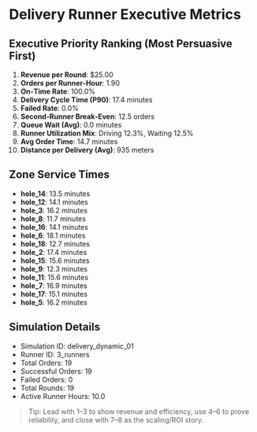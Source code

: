 # Delivery Runner Executive Metrics

## Executive Priority Ranking (Most Persuasive First)
1. **Revenue per Round**: $25.00
2. **Orders per Runner‑Hour**: 1.90
3. **On‑Time Rate**: 100.0%
4. **Delivery Cycle Time (P90)**: 17.4 minutes
5. **Failed Rate**: 0.0%
6. **Second‑Runner Break‑Even**: 12.5 orders
7. **Queue Wait (Avg)**: 0.0 minutes
8. **Runner Utilization Mix**: Driving 12.3%, Waiting 12.5%
9. **Avg Order Time**: 14.7 minutes
10. **Distance per Delivery (Avg)**: 935 meters

## Zone Service Times
- **hole_14**: 13.5 minutes
- **hole_12**: 14.1 minutes
- **hole_3**: 16.2 minutes
- **hole_8**: 11.7 minutes
- **hole_16**: 14.1 minutes
- **hole_6**: 18.1 minutes
- **hole_18**: 12.7 minutes
- **hole_2**: 17.4 minutes
- **hole_15**: 15.6 minutes
- **hole_9**: 12.3 minutes
- **hole_11**: 15.6 minutes
- **hole_7**: 16.9 minutes
- **hole_17**: 15.1 minutes
- **hole_5**: 16.2 minutes


## Simulation Details
- Simulation ID: delivery_dynamic_01
- Runner ID: 3_runners
- Total Orders: 19
- Successful Orders: 19
- Failed Orders: 0
- Total Rounds: 19
- Active Runner Hours: 10.0

> Tip: Lead with 1–3 to show revenue and efficiency, use 4–6 to prove reliability, and close with 7–8 as the scaling/ROI story.
